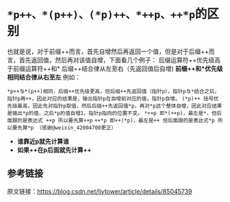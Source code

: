 # `*p++、*(p++)、(*p)++、*++p、++*p`的区别

也就是说，对于前缀++而言，首先自增然后再返回一个值，但是对于后缀++而言，首先返回值，然后再对该值自增，下面看几个例子：
后缀运算符++优先级高于前缀运算符++和*
后缀++结合律从左至右（先返回值后自增)
**前缀++和*优先级相同结合律从右至左**
例如：

`*p++与*(p++)相同，后缀++优先级更高，但后缀++先返回值（指针p），指针p与*结合之后，指针p再++，因此对应的结果是，输出指针p在自增前对应的值，指针p自增。`
`(*p)++ 括号优先级最高，因此先对指针p取值，然后后缀++先返回值*p，再对*p这个整体自增，因此对应结果是输出*p的值，之后*p的值自增1，指针p指向的位置不变。`
`*++p 即*(++p)，最左是*，但后面跟的是表达式 ++p 所以要先算++p`
`++*p 即++(*p)，最左是++ 但后面跟的是表达式*p 所以要先算*p （感谢@weixin_42004700更正）`

- **谁靠近p就先计算谁**
- **如果++在p后面就先计算++**

## 参考链接

原文链接：https://blog.csdn.net/ljytower/article/details/85045739